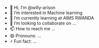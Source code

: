 - 👋 Hi, I’m @willy-arison
- 👀 I’m interested in Machine learning
- 🌱 I’m currently learning at AIMS RWANDA
- 💞️ I’m looking to collaborate on ...
- 📫 How to reach me ...
- 😄 Pronouns: ...
- ⚡ Fun fact: ...

<!---
willy-arison/willy-arison is a ✨ special ✨ repository because its `README.md` (this file) appears on your GitHub profile.
You can click the Preview link to take a look at your changes.
--->
